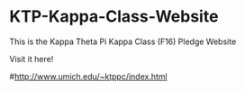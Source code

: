 # KTP-Kappa-Class-Website

This is the Kappa Theta Pi Kappa Class (F16) Pledge Website

Visit it here!

#http://www.umich.edu/~ktppc/index.html
